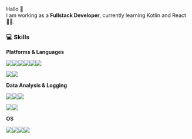 
Hallo 👋   
I am working as a **Fullstack Developer**, currently learning Kotlin and React 🤹‍♂.   

<!--
**eunchae-cho/eunchae-cho** is a ✨ _special_ ✨ repository because its `README.md` (this file) appears on your GitHub profile.

Here are some ideas to get you started:

- 🔭 I’m currently working on ...
- 🌱 I’m currently learning ...
- 👯 I’m looking to collaborate on ...
- 🤔 I’m looking for help with ...
- 💬 Ask me about ...
- 📫 How to reach me: ...
- 😄 Pronouns: ...
- ⚡ Fun fact: ...
-->

### 💻 Skills

**Platforms & Languages**
  
<img src="https://img.shields.io/badge/Spring-3DDC84?style=flat-square&logo=Spring&logoColor=white"/><img src="https://img.shields.io/badge/Java-0096c6?style=flat-square&logo=Java&logoColor=white"/><img src="https://img.shields.io/badge/Kotlin-7F52FF?style=flat-square&logo=Kotlin&logoColor=white"/><img src="https://img.shields.io/badge/JPA-FF6C2C?style=flat-square&logo=JPA&logoColor=white"/><img src="https://img.shields.io/badge/MySQL-4479A1?style=flat-square&logo=MySQL&logoColor=white"/><img src="https://img.shields.io/badge/PostgreSQL-4169E1?style=flat-square&logo=PostgreSQL&logoColor=white"/>

<img src="https://img.shields.io/badge/React-1ac1ff?style=flat-square&logo=React&logoColor=white"/><img src="https://img.shields.io/badge/JavaScript-F7DF1E?style=flat-square&logo=JavaScript&logoColor=white"/>

**Data Analysis & Logging**
  
<img src="https://img.shields.io/badge/ElasticSearch-F7DF1E?style=flat-square&logo=ElasticSearch&logoColor=white"/><img src="https://img.shields.io/badge/Logstash-005571?style=flat-square&logo=Logstash&logoColor=white"/><img src="https://img.shields.io/badge/Kibana-003458?style=flat-square&logo=Kibana&logoColor=white"/>

<img src="https://img.shields.io/badge/Git-F05032?style=flat-square&logo=Git&logoColor=white"/><img src="https://img.shields.io/badge/GitLab-FC6D26?style=flat-square&logo=GitLab&logoColor=white"/>

**OS**
  
<img src="https://img.shields.io/badge/Linux-FCC624?style=flat-square&logo=Linux&logoColor=white"/><img src="https://img.shields.io/badge/CentOS-262577?style=flat-square&logo=CentOS&logoColor=white"/><img src="https://img.shields.io/badge/macOS-000000?style=flat-square&logo=macOS&logoColor=white"/><img src="https://img.shields.io/badge/Windows-0078D6?style=flat-square&logo=Windows&logoColor=white"/>

